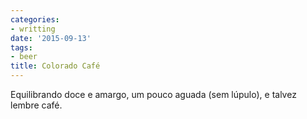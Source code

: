 ```yaml
---
categories:
- writting
date: '2015-09-13'
tags:
- beer
title: Colorado Café
---
```


Equilibrando doce e amargo, um pouco aguada (sem lúpulo), e talvez lembre café.